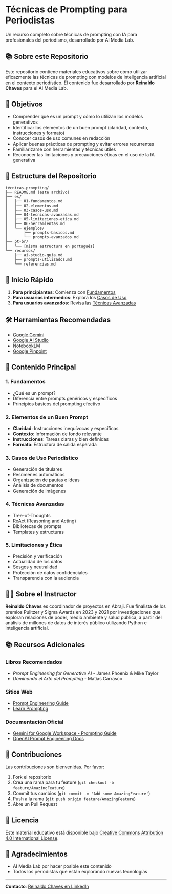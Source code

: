 # Técnicas de Prompting para Periodistas

Un recurso completo sobre técnicas de prompting con IA para profesionales del periodismo, desarrollado por AI Media Lab.

## 📚 Sobre este Repositorio

Este repositorio contiene materiales educativos sobre cómo utilizar eficazmente las técnicas de prompting con modelos de inteligencia artificial en el contexto periodístico. El contenido fue desarrollado por **Reinaldo Chaves** para el AI Media Lab.

## 🎯 Objetivos

- Comprender qué es un prompt y cómo lo utilizan los modelos generativos
- Identificar los elementos de un buen prompt (claridad, contexto, instrucciones y formato)
- Conocer casos de uso comunes en redacción
- Aplicar buenas prácticas de prompting y evitar errores recurrentes
- Familiarizarse con herramientas y técnicas útiles
- Reconocer las limitaciones y precauciones éticas en el uso de la IA generativa

## 📁 Estructura del Repositorio

```
técnicas-prompting/
├── README.md (este archivo)
├── es/
│   ├── 01-fundamentos.md
│   ├── 02-elementos.md
│   ├── 03-casos-uso.md
│   ├── 04-tecnicas-avanzadas.md
│   ├── 05-limitaciones-etica.md
│   ├── 06-herramientas.md
│   └── ejemplos/
│       ├── prompts-basicos.md
│       └── prompts-avanzados.md
├── pt-br/
│   └── [misma estructura en portugués]
└── recursos/
    ├── ai-studio-guia.md
    ├── prompts-utilizados.md
    └── referencias.md
```

## 🚀 Inicio Rápido

1. **Para principiantes**: Comienza con [Fundamentos](es/01-fundamentos.md)
2. **Para usuarios intermedios**: Explora los [Casos de Uso](es/03-casos-uso.md)
3. **Para usuarios avanzados**: Revisa las [Técnicas Avanzadas](es/04-tecnicas-avanzadas.md)

## 🛠️ Herramientas Recomendadas

- [Google Gemini](https://gemini.google.com/)
- [Google AI Studio](https://aistudio.google.com/)
- [NotebookLM](https://notebooklm.google.com/)
- [Google Pinpoint](https://journaliststudio.google.com/pinpoint)

## 📖 Contenido Principal

### 1. Fundamentos
- ¿Qué es un prompt?
- Diferencia entre prompts genéricos y específicos
- Principios básicos del prompting efectivo

### 2. Elementos de un Buen Prompt
- **Claridad**: Instrucciones inequívocas y específicas
- **Contexto**: Información de fondo relevante
- **Instrucciones**: Tareas claras y bien definidas
- **Formato**: Estructura de salida esperada

### 3. Casos de Uso Periodístico
- Generación de titulares
- Resúmenes automáticos
- Organización de pautas e ideas
- Análisis de documentos
- Generación de imágenes

### 4. Técnicas Avanzadas
- Tree-of-Thoughts
- ReAct (Reasoning and Acting)
- Bibliotecas de prompts
- Templates y estructuras

### 5. Limitaciones y Ética
- Precisión y verificación
- Actualidad de los datos
- Sesgos y neutralidad
- Protección de datos confidenciales
- Transparencia con la audiencia

## 👨‍🏫 Sobre el Instructor

**Reinaldo Chaves** es coordinador de proyectos en Abraji. Fue finalista de los premios Pulitzer y Sigma Awards en 2023 y 2021 por investigaciones que exploran relaciones de poder, medio ambiente y salud pública, a partir del análisis de millones de datos de interés público utilizando Python e inteligencia artificial.

## 📚 Recursos Adicionales

### Libros Recomendados
- *Prompt Engineering for Generative AI* - James Phoenix & Mike Taylor
- *Dominando el Arte del Prompting* - Matías Carrasco

### Sitios Web
- [Prompt Engineering Guide](https://promptingguide.ai)
- [Learn Prompting](https://learnprompting.org/es)

### Documentación Oficial
- [Gemini for Google Workspace - Prompting Guide](https://workspace.google.com/gemini)
- [OpenAI Prompt Engineering Docs](https://platform.openai.com/docs)

## 🤝 Contribuciones

Las contribuciones son bienvenidas. Por favor:
1. Fork el repositorio
2. Crea una rama para tu feature (`git checkout -b feature/AmazingFeature`)
3. Commit tus cambios (`git commit -m 'Add some AmazingFeature'`)
4. Push a la rama (`git push origin feature/AmazingFeature`)
5. Abre un Pull Request

## 📄 Licencia

Este material educativo está disponible bajo [Creative Commons Attribution 4.0 International License](https://creativecommons.org/licenses/by/4.0/).

## 🙏 Agradecimientos

- AI Media Lab por hacer posible este contenido
- Todos los periodistas que están explorando nuevas tecnologías

---

**Contacto**: [Reinaldo Chaves en LinkedIn](https://www.linkedin.com/in/reinaldochaves/)
